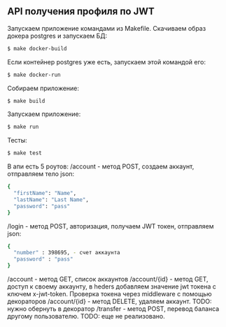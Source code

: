 ## API получения профиля по JWT

Запускаем приложение командами из Makefile.
Скачиваем образ докера postgres и запускаем БД:
```bash
$ make docker-build
```
Если контейнер postgres уже есть, запускаем этой командой его:
```bash
$ make docker-run
```
Собираем приложение:
```bash
$ make build
```
Запускаем приложение:
```bash
$ make run
```
Тесты:
```bash
$ make test
```


В апи есть 5 роутов: 
/account - метод POST, создаем аккаунт, отправляем тело json: 
```bash
{
  "firstName": "Name",
  "lastName": "Last Name",
  "password": "pass"
}
```
/login - метод POST, авторизация, получаем JWT токен, отправляем json: 
```bash
{
  "number" : 398695, - счет аккаунта
  "password" : "pass"
}
```
/account - метод GET, список аккаунтов
/account/{id} - метод GET, доступ к своему аккаунту, в heders добавляем значение jwt токена с ключем x-jwt-token. Проверка токена через middleware с помощью декораторов 
/account/{id} - метод DELETE, удаляем аккаунт. TODO: нужно обернуть в декоратор
/transfer - метод POST, перевод баланса другому пользователю. TODO: еще не реализовано. 